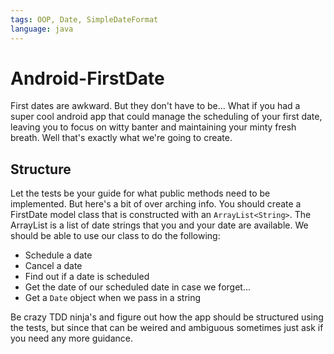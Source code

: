 ```yaml
---
tags: OOP, Date, SimpleDateFormat
language: java
---
```


Android-FirstDate
=================

First dates are awkward. But they don't have to be... What if you had a super cool android app that could manage the scheduling of your first date, leaving you to focus on witty banter and maintaining your minty fresh breath.  Well that's exactly what we're going to create.  

## Structure

Let the tests be your guide for what public methods need to be implemented.  But here's a bit of over arching info.  You should create a FirstDate model class that is constructed with an `ArrayList<String>`.  The ArrayList is a list of date strings that you and your date are available.  We should be able to use our class to do the following: 

- Schedule a date 
- Cancel a date
- Find out if a date is scheduled 
- Get the date of our scheduled date in case we forget... 
- Get a `Date` object when we pass in a string 

Be crazy TDD ninja's and figure out how the app should be structured using the tests, but since that can be weired and ambiguous sometimes just ask if you need any more guidance.  
